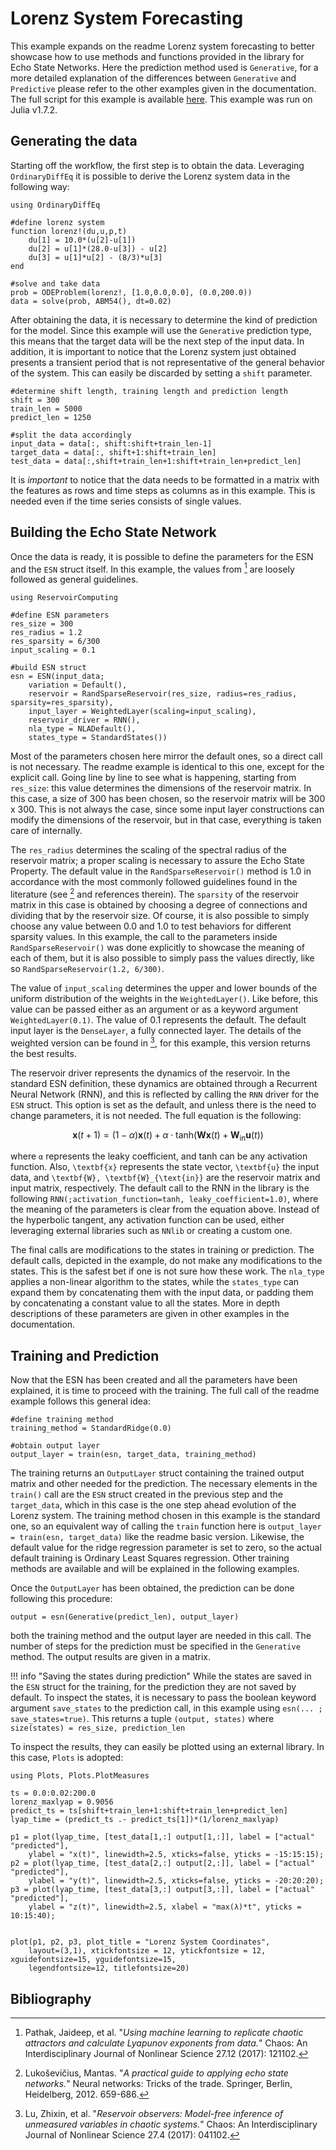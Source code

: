  # Lorenz System Forecasting
 
This example expands on the readme Lorenz system forecasting to better showcase how to use methods and functions provided in the library for Echo State Networks. Here the prediction method used is ```Generative```, for a more detailed explanation of the differences between ```Generative``` and ```Predictive``` please refer to the other examples given in the documentation. The full script for this example is available [here](https://github.com/MartinuzziFrancesco/reservoir-computing-examples/blob/main/lorenz_basic/lorenz_basic.jl). This example was run on Julia v1.7.2.

## Generating the data
Starting off the workflow, the first step is to obtain the data. Leveraging ```OrdinaryDiffEq``` it is possible to derive the Lorenz system data in the following way:
```@example lorenz
using OrdinaryDiffEq

#define lorenz system
function lorenz!(du,u,p,t)
    du[1] = 10.0*(u[2]-u[1])
    du[2] = u[1]*(28.0-u[3]) - u[2]
    du[3] = u[1]*u[2] - (8/3)*u[3]
end

#solve and take data
prob = ODEProblem(lorenz!, [1.0,0.0,0.0], (0.0,200.0))
data = solve(prob, ABM54(), dt=0.02)
```

After obtaining the data, it is necessary to determine the kind of prediction for the model. Since this example will use the ```Generative``` prediction type, this means that the target data will be the next step of the input data. In addition, it is important to notice that the Lorenz system just obtained presents a transient period that is not representative of the general behavior of the system. This can easily be discarded by setting a ```shift``` parameter.
```@example lorenz
#determine shift length, training length and prediction length
shift = 300
train_len = 5000
predict_len = 1250

#split the data accordingly
input_data = data[:, shift:shift+train_len-1]
target_data = data[:, shift+1:shift+train_len]
test_data = data[:,shift+train_len+1:shift+train_len+predict_len]
```

It is *important* to notice that the data needs to be formatted in a matrix with the features as rows and time steps as columns as in this example. This is needed even if the time series consists of single values. 

## Building the Echo State Network
Once the data is ready, it is possible to define the parameters for the ESN and the ```ESN``` struct itself. In this example, the values from [^1] are loosely followed as general guidelines.
```@example lorenz
using ReservoirComputing

#define ESN parameters
res_size = 300
res_radius = 1.2
res_sparsity = 6/300
input_scaling = 0.1

#build ESN struct
esn = ESN(input_data; 
    variation = Default(),
    reservoir = RandSparseReservoir(res_size, radius=res_radius, sparsity=res_sparsity),
    input_layer = WeightedLayer(scaling=input_scaling),
    reservoir_driver = RNN(),
    nla_type = NLADefault(),
    states_type = StandardStates())
```

Most of the parameters chosen here mirror the default ones, so a direct call is not necessary. The readme example is identical to this one, except for the explicit call. Going line by line to see what is happening, starting from ```res_size```: this value determines the dimensions of the reservoir matrix. In this case, a size of 300 has been chosen, so the reservoir matrix will be 300 x 300. This is not always the case, since some input layer constructions can modify the dimensions of the reservoir, but in that case, everything is taken care of internally. 

The ```res_radius``` determines the scaling of the spectral radius of the reservoir matrix; a proper scaling is necessary to assure the Echo State Property. The default value in the ```RandSparseReservoir()``` method is 1.0 in accordance with the most commonly followed guidelines found in the literature (see [^2] and references therein). The ```sparsity``` of the reservoir matrix in this case is obtained by choosing a degree of connections and dividing that by the reservoir size. Of course, it is also possible to simply choose any value between 0.0 and 1.0 to test behaviors for different sparsity values. In this example, the call to the parameters inside ```RandSparseReservoir()``` was done explicitly to showcase the meaning of each of them, but it is also possible to simply pass the values directly, like so ```RandSparseReservoir(1.2, 6/300)```.

The value of ```input_scaling``` determines the upper and lower bounds of the uniform distribution of the weights in the ```WeightedLayer()```. Like before, this value can be passed either as an argument or as a keyword argument ```WeightedLayer(0.1)```. The value of 0.1 represents the default. The default input layer is the ```DenseLayer```, a fully connected layer. The details of the weighted version can be found in [^3], for this example, this version returns the best results.

The reservoir driver represents the dynamics of the reservoir. In the standard ESN definition, these dynamics are obtained through a Recurrent Neural Network (RNN), and this is reflected by calling the ```RNN``` driver for the ```ESN``` struct. This option is set as the default, and unless there is the need to change parameters, it is not needed. The full equation is the following:
```math
\textbf{x}(t+1) = (1-\alpha)\textbf{x}(t) + \alpha \cdot \text{tanh}(\textbf{W}\textbf{x}(t)+\textbf{W}_{\text{in}}\textbf{u}(t))
```
where ``α`` represents the leaky coefficient, and tanh can be any activation function. Also, ``\textbf{x}`` represents the state vector, ``\textbf{u}`` the input data, and ``\textbf{W}, \textbf{W}_{\text{in}}`` are the reservoir matrix and input matrix, respectively. The default call to the RNN in the library is the following ```RNN(;activation_function=tanh, leaky_coefficient=1.0)```, where the meaning of the parameters is clear from the equation above. Instead of the hyperbolic tangent, any activation function can be used, either leveraging external libraries such as ```NNlib``` or creating a custom one. 

The final calls are modifications to the states in training or prediction. The default calls, depicted in the example, do not make any modifications to the states. This is the safest bet if one is not sure how these work. The ```nla_type``` applies a non-linear algorithm to the states, while the ```states_type``` can expand them by concatenating them with the input data, or padding them by concatenating a constant value to all the states. More in depth descriptions of these parameters are given in other examples in the documentation.

## Training and Prediction
Now that the ESN has been created and all the parameters have been explained, it is time to proceed with the training. The full call of the readme example follows this general idea:
```@example lorenz
#define training method
training_method = StandardRidge(0.0)

#obtain output layer
output_layer = train(esn, target_data, training_method)
```

The training returns an ```OutputLayer``` struct containing the trained output matrix and other  needed for the prediction. The necessary elements in the ```train()``` call are the ```ESN``` struct created in the previous step and the ```target_data```, which in this case is the one step ahead evolution of the Lorenz system. The training method chosen in this example is the standard one, so an equivalent way of calling the ```train``` function here is ```output_layer = train(esn, target_data)``` like the readme basic version. Likewise, the default value for the ridge regression parameter is set to zero, so the actual default training is Ordinary Least Squares regression. Other training methods are available and will be explained in the following examples. 

Once the ```OutputLayer``` has been obtained, the prediction can be done following this procedure:
```@example lorenz
output = esn(Generative(predict_len), output_layer)
```
both the training method and the output layer are needed in this call. The number of steps for the prediction must be specified in the ```Generative``` method. The output results are given in a matrix. 

!!! info "Saving the states during prediction"
    While the states are saved in the `ESN` struct for the training, for the prediction they are not saved by default. To inspect the states, it is necessary to pass the boolean keyword argument `save_states` to the prediction call, in this example using `esn(... ; save_states=true)`. This returns a tuple `(output, states)` where `size(states) = res_size, prediction_len`

To inspect the results, they can easily be plotted using an external library. In this case, ```Plots``` is adopted:
```@example lorenz
using Plots, Plots.PlotMeasures

ts = 0.0:0.02:200.0
lorenz_maxlyap = 0.9056
predict_ts = ts[shift+train_len+1:shift+train_len+predict_len]
lyap_time = (predict_ts .- predict_ts[1])*(1/lorenz_maxlyap)

p1 = plot(lyap_time, [test_data[1,:] output[1,:]], label = ["actual" "predicted"], 
    ylabel = "x(t)", linewidth=2.5, xticks=false, yticks = -15:15:15);
p2 = plot(lyap_time, [test_data[2,:] output[2,:]], label = ["actual" "predicted"], 
    ylabel = "y(t)", linewidth=2.5, xticks=false, yticks = -20:20:20);
p3 = plot(lyap_time, [test_data[3,:] output[3,:]], label = ["actual" "predicted"], 
    ylabel = "z(t)", linewidth=2.5, xlabel = "max(λ)*t", yticks = 10:15:40);


plot(p1, p2, p3, plot_title = "Lorenz System Coordinates", 
    layout=(3,1), xtickfontsize = 12, ytickfontsize = 12, xguidefontsize=15, yguidefontsize=15,
    legendfontsize=12, titlefontsize=20)
```

## Bibliography

[^1]: Pathak, Jaideep, et al. "_Using machine learning to replicate chaotic attractors and calculate Lyapunov exponents from data._" Chaos: An Interdisciplinary Journal of Nonlinear Science 27.12 (2017): 121102.
[^2]: Lukoševičius, Mantas. "_A practical guide to applying echo state networks._" Neural networks: Tricks of the trade. Springer, Berlin, Heidelberg, 2012. 659-686.
[^3]: Lu, Zhixin, et al. "_Reservoir observers: Model-free inference of unmeasured variables in chaotic systems._" Chaos: An Interdisciplinary Journal of Nonlinear Science 27.4 (2017): 041102.

